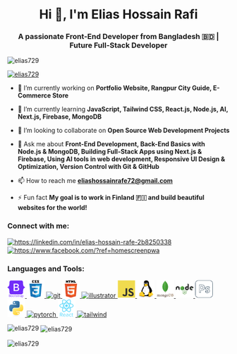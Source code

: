 <h1 align="center">Hi 👋, I'm Elias Hossain Rafi</h1>
<h3 align="center">A passionate Front-End Developer from Bangladesh 🇧🇩 | Future Full-Stack Developer</h3>

<p align="left"> <img src="https://komarev.com/ghpvc/?username=elias729&label=Profile%20views&color=0e75b6&style=flat" alt="elias729" /> </p>

<p align="left"> <a href="https://github.com/ryo-ma/github-profile-trophy"><img src="https://github-profile-trophy.vercel.app/?username=elias729" alt="elias729" /></a> </p>

- 🔭 I’m currently working on **Portfolio Website, Rangpur City Guide, E-Commerce Store**

- 🌱 I’m currently learning **JavaScript, Tailwind CSS, React.js, Node.js, AI, Next.js, Firebase, MongoDB**

- 👯 I’m looking to collaborate on **Open Source Web Development Projects**

- 💬 Ask me about **Front-End Development, Back-End Basics with Node.js & MongoDB, Building Full-Stack Apps using Next.js & Firebase, Using AI tools in web development, Responsive UI Design & Optimization, Version Control with Git & GitHub**

- 📫 How to reach me **eliashossainrafe72@gmail.com**

- ⚡ Fun fact **My goal is to work in Finland 🇫🇮 and build beautiful websites for the world!**

<h3 align="left">Connect with me:</h3>
<p align="left">
<a href="https://linkedin.com/in/https://linkedin.com/in/elias-rafe-dev" target="blank"><img align="center" src="https://raw.githubusercontent.com/rahuldkjain/github-profile-readme-generator/master/src/images/icons/Social/linked-in-alt.svg" alt="https://linkedin.com/in/elias-hossain-rafe-2b8250338" height="30" width="40" /></a>
<a href="https://fb.com/https://www.facebook.com/?ref=homescreenpwa" target="blank"><img align="center" src="https://raw.githubusercontent.com/rahuldkjain/github-profile-readme-generator/master/src/images/icons/Social/facebook.svg" alt="https://www.facebook.com/?ref=homescreenpwa" height="30" width="40" /></a>
</p>

<h3 align="left">Languages and Tools:</h3>
<p align="left"> <a href="https://getbootstrap.com" target="_blank" rel="noreferrer"> <img src="https://raw.githubusercontent.com/devicons/devicon/master/icons/bootstrap/bootstrap-plain-wordmark.svg" alt="bootstrap" width="40" height="40"/> </a> <a href="https://www.w3schools.com/css/" target="_blank" rel="noreferrer"> <img src="https://raw.githubusercontent.com/devicons/devicon/master/icons/css3/css3-original-wordmark.svg" alt="css3" width="40" height="40"/> </a> <a href="https://git-scm.com/" target="_blank" rel="noreferrer"> <img src="https://www.vectorlogo.zone/logos/git-scm/git-scm-icon.svg" alt="git" width="40" height="40"/> </a> <a href="https://www.w3.org/html/" target="_blank" rel="noreferrer"> <img src="https://raw.githubusercontent.com/devicons/devicon/master/icons/html5/html5-original-wordmark.svg" alt="html5" width="40" height="40"/> </a> <a href="https://www.adobe.com/in/products/illustrator.html" target="_blank" rel="noreferrer"> <img src="https://www.vectorlogo.zone/logos/adobe_illustrator/adobe_illustrator-icon.svg" alt="illustrator" width="40" height="40"/> </a> <a href="https://developer.mozilla.org/en-US/docs/Web/JavaScript" target="_blank" rel="noreferrer"> <img src="https://raw.githubusercontent.com/devicons/devicon/master/icons/javascript/javascript-original.svg" alt="javascript" width="40" height="40"/> </a> <a href="https://www.linux.org/" target="_blank" rel="noreferrer"> <img src="https://raw.githubusercontent.com/devicons/devicon/master/icons/linux/linux-original.svg" alt="linux" width="40" height="40"/> </a> <a href="https://www.mongodb.com/" target="_blank" rel="noreferrer"> <img src="https://raw.githubusercontent.com/devicons/devicon/master/icons/mongodb/mongodb-original-wordmark.svg" alt="mongodb" width="40" height="40"/> </a> <a href="https://nodejs.org" target="_blank" rel="noreferrer"> <img src="https://raw.githubusercontent.com/devicons/devicon/master/icons/nodejs/nodejs-original-wordmark.svg" alt="nodejs" width="40" height="40"/> </a> <a href="https://www.photoshop.com/en" target="_blank" rel="noreferrer"> <img src="https://raw.githubusercontent.com/devicons/devicon/master/icons/photoshop/photoshop-line.svg" alt="photoshop" width="40" height="40"/> </a> <a href="https://www.python.org" target="_blank" rel="noreferrer"> <img src="https://raw.githubusercontent.com/devicons/devicon/master/icons/python/python-original.svg" alt="python" width="40" height="40"/> </a> <a href="https://pytorch.org/" target="_blank" rel="noreferrer"> <img src="https://www.vectorlogo.zone/logos/pytorch/pytorch-icon.svg" alt="pytorch" width="40" height="40"/> </a> <a href="https://reactjs.org/" target="_blank" rel="noreferrer"> <img src="https://raw.githubusercontent.com/devicons/devicon/master/icons/react/react-original-wordmark.svg" alt="react" width="40" height="40"/> </a> <a href="https://tailwindcss.com/" target="_blank" rel="noreferrer"> <img src="https://www.vectorlogo.zone/logos/tailwindcss/tailwindcss-icon.svg" alt="tailwind" width="40" height="40"/> </a> </p>

<p><img align="left" src="https://github-readme-stats.vercel.app/api/top-langs?username=elias729&show_icons=true&locale=en&layout=compact" alt="elias729" /></p>

<p>&nbsp;<img align="center" src="https://github-readme-stats.vercel.app/api?username=elias729&show_icons=true&locale=en" alt="elias729" /></p>

<p><img align="center" src="https://github-readme-streak-stats.herokuapp.com/?user=elias729&" alt="elias729" /></p>
